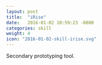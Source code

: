 ```yaml
---
layout: post
title:  "iRise"
date:   2016-01-02 10:59:23 -0800
categories: skill
weight: 4
icon: "2016-01-02-skill-irise.svg"
---
```


Secondary prototyping tool.
